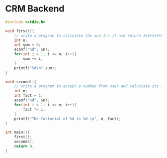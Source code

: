 # CRM Backend

<!-- write a program to calculate the sun 1-n  if n=5 return 1+2+3+4+5=15 -->
<!-- write a program to accept a numben from user and calculate its factorial -->
<!--  -->

```c
#include <stdio.h>

void first(){
    // write a program to calculate the sun 1-n if n=5 return 1+2+3+4+5=15 
    int n;
    int sum = 0;
    scanf("%d", &n);
    for(int i = 1; i <= n; i++){
        sum += i;
    }
    printf("%d\n",sum);
}

void second(){
    // write a program to accept a numben from user and calculate its factorial
    int n;
    int fact = 1;
    scanf("%d", &n);
    for(int i = 1; i <= n; i++){
        fact *= i;
    }
    printf("The factorial of %d is %d \n", n, fact);
}

int main(){
    first();
    second();
    return 0;
}
```
